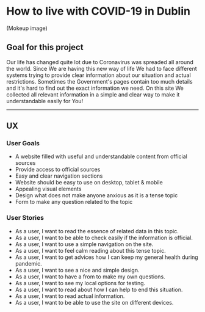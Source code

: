 # **How to live with COVID-19 in Dublin**

(Mokeup image)

## **Goal for this project** 

Our life has changed quite lot due to Coronavirus was spreaded all around the world. 
Since We are having this new way of life We had to face different systems trying to provide clear information about our situation and actual restrictions.
Sometimes the Government's pages contain too much details and it's hard to find out the exact information we need.
On this site We collected all relevant information in a simple and clear way to make it understandable easily for You!

---

## **UX**

### **User Goals**

* A website filled with useful and understandable content from official sources
* Provide access to official sources
* Easy and clear navigation sections
* Website should be easy to use on desktop, tablet & mobile
* Appealing visual elements
* Design what does not make anyone anxious as it is a tense topic 
* Form to make any question related to the topic

### **User Stories**

* As a user, I want to read the essence of related data in this topic.
* As a user, I want to be able to check easily if the information is official.
* As a user, I want to use a simple navigation on the site.
* As a user, I want to feel calm reading about this tense topic.
* As a user, I want to get advices how I can keep my general health during pandemic.
* As a user, I want to see a nice and simple design.
* As a user, I want to have a from to make my own questions.
* As a user, I want to see my local options for testing.
* As a user, I want to read about how I can help to end this situation.
* As a user, I want to read actual information.
* As a user, I want to be able to use the site on different devices.